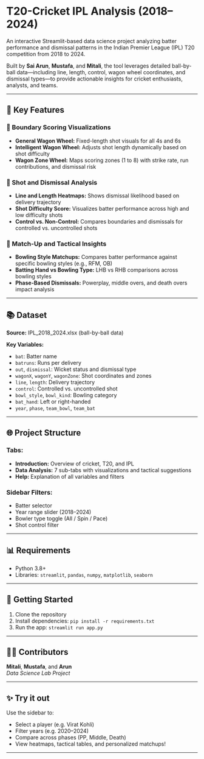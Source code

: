 # T20-Cricket IPL Analysis (2018–2024)

An interactive Streamlit-based data science project analyzing batter performance and dismissal patterns in the Indian Premier League (IPL) T20 competition from 2018 to 2024.

Built by **Sai Arun**, **Mustafa**, and **Mitali**, the tool leverages detailed ball-by-ball data—including line, length, control, wagon wheel coordinates, and dismissal types—to provide actionable insights for cricket enthusiasts, analysts, and teams.

---

## 🌟 Key Features

### 🔹 Boundary Scoring Visualizations
- **General Wagon Wheel:** Fixed-length shot visuals for all 4s and 6s
- **Intelligent Wagon Wheel:** Adjusts shot length dynamically based on shot difficulty
- **Wagon Zone Wheel:** Maps scoring zones (1 to 8) with strike rate, run contributions, and dismissal risk

### 🔹 Shot and Dismissal Analysis
- **Line and Length Heatmaps:** Shows dismissal likelihood based on delivery trajectory
- **Shot Difficulty Score:** Visualizes batter performance across high and low difficulty shots
- **Control vs. Non-Control:** Compares boundaries and dismissals for controlled vs. uncontrolled shots

### 🔹 Match-Up and Tactical Insights
- **Bowling Style Matchups:** Compares batter performance against specific bowling styles (e.g., RFM, OB)
- **Batting Hand vs Bowling Type:** LHB vs RHB comparisons across bowling styles
- **Phase-Based Dismissals:** Powerplay, middle overs, and death overs impact analysis

---

## 📚 Dataset

**Source:** IPL_2018_2024.xlsx (ball-by-ball data)

**Key Variables:**
- `bat`: Batter name
- `batruns`: Runs per delivery
- `out`, `dismissal`: Wicket status and dismissal type
- `wagonX`, `wagonY`, `wagonZone`: Shot coordinates and zones
- `line`, `length`: Delivery trajectory
- `control`: Controlled vs. uncontrolled shot
- `bowl_style`, `bowl_kind`: Bowling category
- `bat_hand`: Left or right-handed
- `year`, `phase`, `team_bowl`, `team_bat`

---

## 🌐 Project Structure

### Tabs:
- **Introduction:** Overview of cricket, T20, and IPL
- **Data Analysis:** 7 sub-tabs with visualizations and tactical suggestions
- **Help:** Explanation of all variables and filters

### Sidebar Filters:
- Batter selector
- Year range slider (2018–2024)
- Bowler type toggle (All / Spin / Pace)
- Shot control filter

---

## 📊 Requirements
- Python 3.8+
- Libraries: `streamlit`, `pandas`, `numpy`, `matplotlib`, `seaborn`

---

## 🚀 Getting Started

1. Clone the repository
2. Install dependencies: `pip install -r requirements.txt`
3. Run the app: `streamlit run app.py`

---

## 👨‍💼 Contributors

**Mitali**, **Mustafa**, and **Arun**  
_Data Science Lab Project_

---

## ✨ Try it out
Use the sidebar to:
- Select a player (e.g. Virat Kohli)
- Filter years (e.g. 2020–2024)
- Compare across phases (PP, Middle, Death)
- View heatmaps, tactical tables, and personalized matchups!

---

